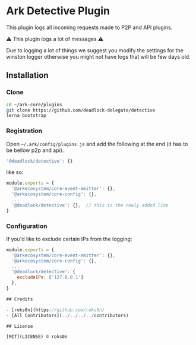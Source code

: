 # Ark Detective Plugin

This plugin logs all incoming requests made to P2P and API plugins.

⚠️ This plugin logs a lot of messages ⚠️

Due to logging a lot of things we suggest you modify the settings for the winston logger otherwise
you might not have logs that will be few days old.

## Installation

### Clone

```bash
cd ~/ark-core/plugins
git clone https://github.com/deadlock-delegate/detective
lerna bootstrap
```

### Registration

Open `~/.ark/config/plugins.js` and add the following at the end (it has to be bellow p2p and api).

```js
'@deadlock/detective': {}
```

like so:

```js
module.exports = {
  '@arkecosystem/core-event-emitter': {},
  '@arkecosystem/core-config': {},
  ...
  '@deadlock/detective': {},  // this is the newly added line
}
```

### Configuration

If you'd like to exclude certain IPs from the logging:

```js
module.exports = {
  '@arkecosystem/core-event-emitter': {},
  '@arkecosystem/core-config': {},
  ...
  '@deadlock/detective': {
    excludeIPs: ['127.0.0.1']
  },
}

## Credits

- [roks0n](https://github.com/roks0n)
- [All Contributors](../../../../contributors)

## License

[MIT](LICENSE) © roks0n
